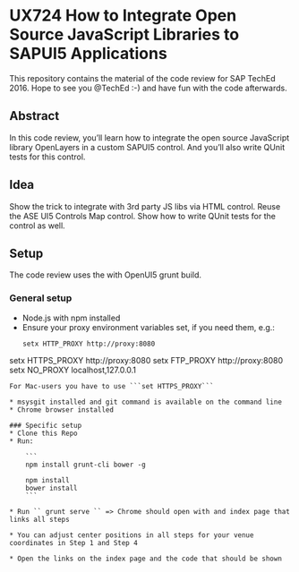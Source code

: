 # UX724 How to Integrate Open Source JavaScript Libraries to SAPUI5 Applications

This repository contains the material of the code review for SAP TechEd 2016. Hope to see you @TechEd :-) and have fun with the code afterwards.

## Abstract
In this code review, you’ll learn how to integrate the open source JavaScript library OpenLayers in a custom SAPUI5 control. And you’ll also write QUnit tests for this control.

## Idea
Show the trick to integrate with 3rd party JS libs via HTML control. Reuse the ASE UI5 Controls Map control. Show how to write QUnit tests for the control as well.

## Setup
The code review uses the with OpenUI5 grunt build.

### General setup
* Node.js with npm installed
* Ensure your proxy environment variables set, if you need them, e.g.:
	```
	setx HTTP_PROXY http://proxy:8080
setx HTTPS_PROXY http://proxy:8080
setx FTP_PROXY http://proxy:8080
setx NO_PROXY localhost,127.0.0.1
```
For Mac-users you have to use ```set HTTPS_PROXY```

* msysgit installed and git command is available on the command line
* Chrome browser installed

### Specific setup
* Clone this Repo
* Run:

	```
	npm install grunt-cli bower -g

	npm install
	bower install
	```

* Run `` grunt serve `` => Chrome should open with and index page that links all steps

* You can adjust center positions in all steps for your venue coordinates in Step 1 and Step 4

* Open the links on the index page and the code that should be shown


